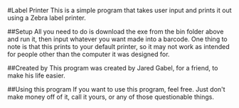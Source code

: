 #Label Printer
This is a simple program that takes user input and prints it out using a Zebra label printer.

##Setup
All you need to do is download the exe from the bin folder above and run it, then input whatever you want made into a barcode. One thing to note is that this prints to your default printer, so it may not work as intended for people other than the computer it was designed for.

##Created by
This program was created by Jared Gabel, for a friend, to make his life easier.

##Using this program
If you want to use this program, feel free. Just don't make money off of it, call it yours, or any of those questionable things.
